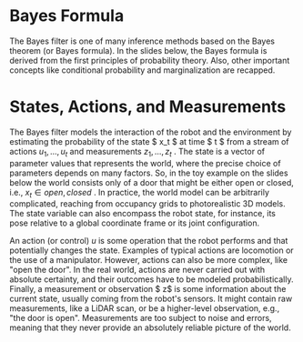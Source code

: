 # Bayes Formula
The Bayes filter is one of many inference methods based on the Bayes theorem (or Bayes formula). In the slides below, the Bayes formula is derived from the first principles of probability theory. Also, other important concepts like conditional probability and marginalization are recapped.

# States, Actions, and Measurements
The Bayes filter models the interaction of the robot and the environment by estimating the probability of the state $ x_t $ at time $ t $ from a stream of actions 
${
u_1
,
.
.
.
,
u_t
}$
 and measurements 
${
z_1
,
.
.
.
,
z_t
}$
. The state is a vector of parameter values that represents the world, where the precise choice of parameters depends on many factors. So, in the toy example on the slides below the world consists only of a door that might be either open or closed, i.e., 
$x_t \in
{
o
p
e
n
,
c
l
o
s
e
d
}$
. In practice, the world model can be arbitrarily complicated, reaching from occupancy grids to photorealistic 3D models. The state variable can also encompass the robot state, for instance, its pose relative to a global coordinate frame or its joint configuration.

An action (or control) $u$ is some operation that the robot performs and that potentially changes the state. Examples of typical actions are locomotion or the use of a manipulator. However, actions can also be more complex, like "open the door". In the real world, actions are never carried out with absolute certainty, and their outcomes have to be modeled probabilistically. Finally, a measurement or observation $ z$ 
 is some information about the current state, usually coming from the robot's sensors. It might contain raw measurements, like a LiDAR scan, or be a higher-level observation, e.g., "the door is open". Measurements are too subject to noise and errors, meaning that they never provide an absolutely reliable picture of the world.
